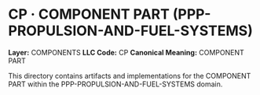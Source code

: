 # CP · COMPONENT PART (PPP-PROPULSION-AND-FUEL-SYSTEMS)

**Layer:** COMPONENTS
**LLC Code:** CP
**Canonical Meaning:** COMPONENT PART

This directory contains artifacts and implementations for the COMPONENT PART within the PPP-PROPULSION-AND-FUEL-SYSTEMS domain.
